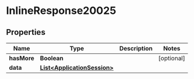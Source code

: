 

# InlineResponse20025

## Properties

Name | Type | Description | Notes
------------ | ------------- | ------------- | -------------
**hasMore** | **Boolean** |  |  [optional]
**data** | [**List&lt;ApplicationSession&gt;**](ApplicationSession.md) |  | 



